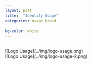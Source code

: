 ```yaml
---
layout: post
title:  "Identity Usage"
categories: usage brand

bg-color: white
---
```


<br/>
![Logo Usage](../img/logo-usage.png)

<br/>
![Logo Usage](../img/logo-usage-2.png)